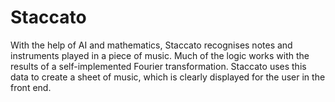 # Staccato
With the help of AI and mathematics, Staccato recognises notes and instruments played in a piece of music. Much of the logic works with the results of a self-implemented Fourier transformation. Staccato uses this data to create a sheet of music, which is clearly displayed for the user in the front end.
